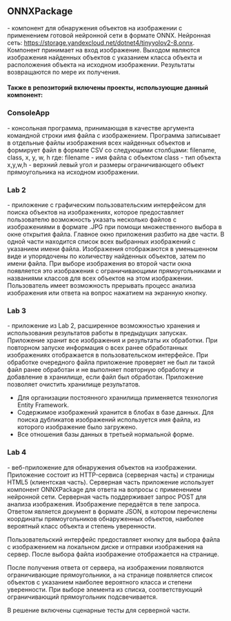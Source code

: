 ## ONNXPackage ##
*-* компонент для обнаружения объектов на изображении с применением готовой нейронной сети в формате ONNX. Нейронная сеть: https://storage.yandexcloud.net/dotnet4/tinyyolov2-8.onnx. 
Компонент принимает на вход изображение. Выходом являются изображения найденных объектов с указанием класса объекта и расположения объекта на исходном изображении. Результаты возвращаются по мере их получения. 

#### Также в репозиторий включены проекты, использующие данный компонент: ####
### ConsoleApp ###
*-* консольная программа, принимающая в качестве аргумента командной строки имя файла с изображением. Программа записывает в отдельные файлы изображения всех найденных объектов и формирует файл в формате CSV со следующими столбцами: filename, class, x, y, w, h где: 
filename - имя файла с объектом 
сlass - тип объекта 
x,y,w,h - верхний левый угол и размеры ограничивающего объект прямоугольника на исходном изображении.  

### Lab 2 ###
*-* приложение с графическим пользовательским интерфейсом для поиска объектов на изображениях, которое предоставляет пользователю возможность указать несколько файлов с изображениями в формате .JPG при помощи множественного выбора в окне открытия файла. Главное окно приложения разбито на две части. В одной части находится список всех выбранных изображений с указанием имени файла. Изображения отображаются в уменьшенном виде и упорядочены по количеству найденных объектов, затем по имени файла. При выборе изображения во второй части окна появляется это изображения с ограничивающими прямоугольниками и названиями классов для всех объектов на этом изображении. Пользователь имеет возможность прерывать процесс анализа изображения или ответа на вопрос нажатием на экранную кнопку. 

### Lab 3 ###
*-* приложение из Lab 2, расширенное возможностью хранения и использования результатов работы в предыдущих запусках.
Приложение хранит все изображения и результаты их обработки. При повторном запуске информация о всех ранее обработанных изображениях отображается в пользовательском интерфейсе. При обработке очередного файла приложение проверяет не был ли такой файл ранее обработан и не выполняет повторную обработку и добавление в хранилище, если файл был обработан. Приложение позволяет очистить хранилище результатов. 
- Для организации постоянного хранилища применяется технология Entity Framework. 
- Содержимое изображений хранится в блобах в базе данных. Для поиска дубликатов изображений используется имя файла, из которого изображение было загружено. 
- Все отношения базы данных в третьей нормальной форме.

### Lab 4 ###
*-* веб-приложение для обнаружения объектов на изображении. Приложение состоит из HTTP-сервиса (серверная часть) и страницы HTML5 (клиентская часть). Серверная часть приложение использует компонент ONNXPackage для ответа на вопросы с применением нейронной сети. 
Серверная часть поддерживает запрос POST для анализа изображения. Изображение передаётся в теле запроса. Ответом является документ в формате JSON, в котором перечислены координаты прямоугольников обнаруженных объектов, наиболее вероятный класс объекта и степень уверенности. 

Пользовательский интерфейс предоставляет кнопку для выбора файла с изображением на локальном диске и отправки изображения на сервер. После выбора файла изображение отображается на странице.  

После получения ответа от сервера, на изображении появляются ограничивающие прямоугольники, а на странице появляется список объектов с указанием наиболее вероятного класса и степени уверенности. При выборе элемента из списка, соответствующий ограничивающий прямоугольник подсвечивается. 

В решение включены сценарные тесты для серверной части. 

